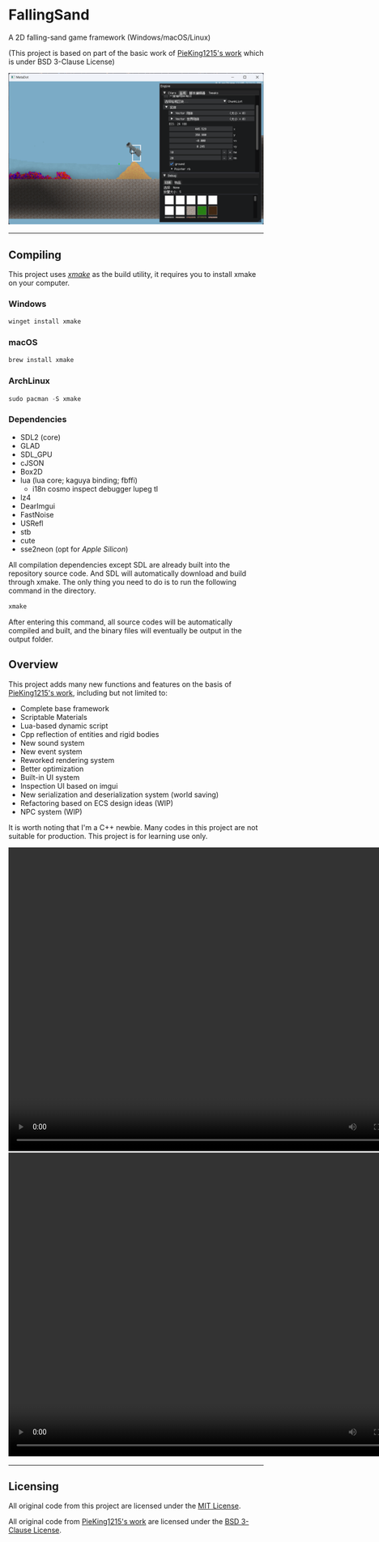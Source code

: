 # FallingSand

A 2D falling-sand game framework (Windows/macOS/Linux)

(This project is based on part of the basic work of [PieKing1215's work](https://github.com/PieKing1215/FallingSandSurvival) which is under BSD 3-Clause License)

![s1](screenshots/s1.png)

---

## **Compiling**

This project uses [*xmake*](https://xmake.io) as the build utility, it requires you to install xmake on your computer.

### Windows

```jsx
winget install xmake
```

### macOS

```jsx
brew install xmake
```

### ArchLinux

```jsx
sudo pacman -S xmake
```

### Dependencies

- SDL2 (core)
- GLAD
- SDL_GPU
- cJSON
- Box2D
- lua (lua core; kaguya binding; fbffi)
    - i18n cosmo inspect debugger lupeg tl
- lz4
- DearImgui
- FastNoise
- USRefl
- stb
- cute
- sse2neon (opt for *Apple Silicon*)

All compilation dependencies except SDL are already built into the repository source code. And SDL will automatically download and build through xmake. The only thing you need to do is to run the following command in the directory.

```jsx
xmake
```

After entering this command, all source codes will be automatically compiled and built, and the binary files will eventually be output in the output folder.

## Overview

This project adds many new functions and features on the basis of [PieKing1215's work](https://github.com/PieKing1215/FallingSandSurvival), including but not limited to:
- Complete base framework
- Scriptable Materials
- Lua-based dynamic script
- Cpp reflection of entities and rigid bodies
- New sound system
- New event system
- Reworked rendering system
- Better optimization
- Built-in UI system
- Inspection UI based on imgui
- New serialization and deserialization system (world saving)
- Refactoring based on ECS design ideas (WIP)
- NPC system (WIP)

It is worth noting that I'm a C++ newbie. Many codes in this project are not suitable for production. This project is for learning use only.

<video width="800" height="600" controls>
  <source type="video/mp4" src="screenshots/1.mp4">
</video>
<video width="800" height="600" controls>
  <source type="video/mp4" src="screenshots/2.mp4">
</video>

---

## Licensing

All original code from this project are licensed under the [MIT License](LICENSE).

All original code from [PieKing1215's work](https://github.com/PieKing1215/FallingSandSurvival) are licensed under the [BSD 3-Clause License](https://github.com/PieKing1215/FallingSandSurvival/blob/dev/LICENSE).